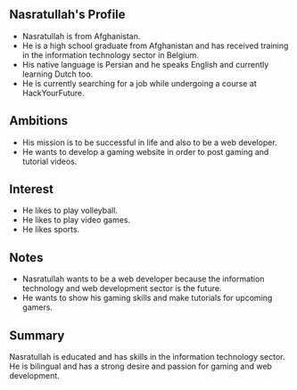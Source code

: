 ## Nasratullah's Profile

- Nasratullah is from Afghanistan.
- He is a high school graduate from Afghanistan and has received training in the information technology sector in Belgium.
- His native language is Persian and he speaks English and currently learning Dutch too.
- He is currently searching for a job while undergoing a course at HackYourFuture.

## Ambitions
- His mission is to be successful in life and also to be a web developer.
- He wants to develop a gaming website in order to post gaming and tutorial videos.

## Interest
- He likes to play volleyball.
- He likes to play video games.
- He likes sports.

## Notes
- Nasratullah wants to be a web developer because the information technology and web development sector is the future.
- He wants to show his gaming skills and make tutorials for upcoming gamers.

## Summary
Nasratullah is educated and has skills in the information technology sector. 
He is bilingual and has a strong desire and passion for gaming and web development.
